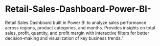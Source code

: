 # Retail-Sales-Dashboard-Power-BI-
Retail Sales Dashboard built in Power BI to analyze sales performance across regions, product categories, and months. Provides insights on total sales, profit, quantity, and profit margin with interactive filters for better decision-making and visualization of key business trends."
